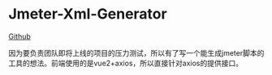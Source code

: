 # Jmeter-Xml-Generator

[Github](https://github.com/Ahuang0107/jmeter-xml-generator)

因为要负责团队即将上线的项目的压力测试，所以有了写一个能生成jmeter脚本的工具的想法。前端使用的是vue2+axios，所以直接针对axios的提供接口。